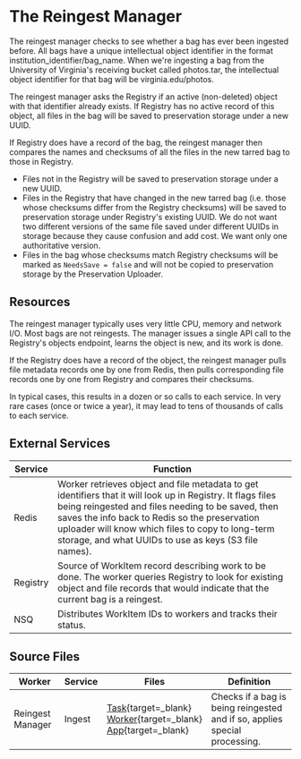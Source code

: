 # The Reingest Manager

The reingest manager checks to see whether a bag has ever been ingested before. All bags have a unique intellectual object identifier in the format institution_identifier/bag_name. When we're ingesting a bag from the University of Virginia's receiving bucket called photos.tar, the intellectual object identifier for that bag will be virginia.edu/photos.

The reingest manager asks the Registry if an active (non-deleted) object with that identifier already exists. If Registry has no active record of this object, all files in the bag will be saved to preservation storage under a new UUID.

If Registry does have a record of the bag, the reingest manager then compares the names and checksums of all the files in the new tarred bag to those in Registry.

* Files not in the Registry will be saved to preservation storage under a new UUID.
* Files in the Registry that have changed in the new tarred bag (i.e. those whose checksums differ from the Registry checksums) will be saved to preservation storage under Registry's existing UUID. We do not want two different versions of the same file saved under different UUIDs in storage because they cause confusion and add cost. We want only one authoritative version.
* Files in the bag whose checksums match Registry checksums will be marked as `NeedsSave = false` and will not be copied to preservation storage by the Preservation Uploader.

## Resources

The reingest manager typically uses very little CPU, memory and network I/O. Most bags are not reingests. The manager issues a single API call to the Registry's objects endpoint, learns the object is new, and its work is done.

If the Registry does have a record of the object, the reingest manager pulls file metadata records one by one from Redis, then pulls corresponding file records one by one from Registry and compares their checksums.

In typical cases, this results in a dozen or so calls to each service. In very rare cases (once or twice a year), it may lead to tens of thousands of calls to each service.

## External Services

| Service | Function |
| ------- | -------- |
| Redis | Worker retrieves object and file metadata to get identifiers that it will look up in Registry. It flags files being reingested and files needing to be saved, then saves the info back to Redis so the preservation uploader will know which files to copy to long-term storage, and what UUIDs to use as keys (S3 file names).
| Registry | Source of WorkItem record describing work to be done. The worker queries Registry to look for existing object and file records that would indicate that the current bag is a reingest.
| NSQ | Distributes WorkItem IDs to workers and tracks their status.

## Source Files

| Worker | Service | Files | Definition |
| ------ | ------- | ----- | ---------- |
| Reingest Manager | Ingest | [Task](https://github.com/APTrust/preservation-services/blob/master/ingest/reingest_manager.go){target=_blank} <br/> [Worker](https://github.com/APTrust/preservation-services/blob/master/workers/reingest_manager.go){target=_blank} <br/> [App](https://github.com/APTrust/preservation-services/blob/master/apps/reingest_manager/reingest_manager.go){target=_blank} | Checks if a bag is being reingested and if so, applies special processing. |
